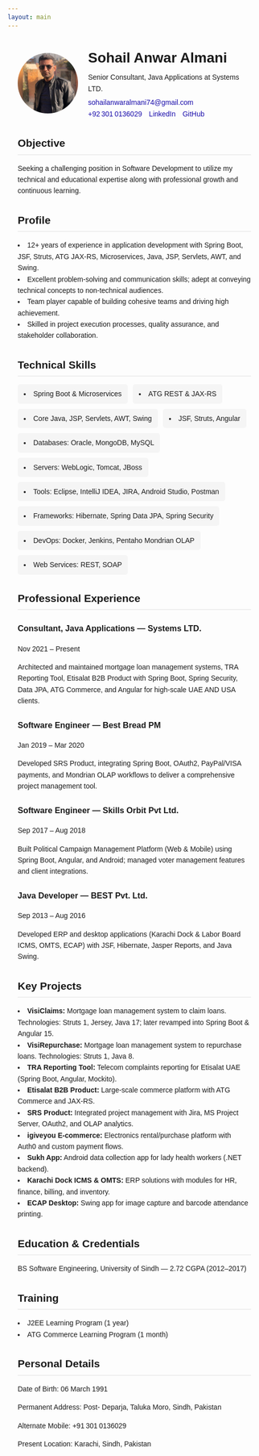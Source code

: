 ```yaml
---
layout: main
---
```


<!-- Author Profile & Resume Template: insert inside <body> -->
<style>
  .pcontainer { max-width: 900px; margin: 0 auto; padding: 20px; font-family: Arial, sans-serif; line-height: 1.6; }
  .profile-header { display: flex; flex-wrap: wrap; align-items: center; gap: 20px; }
  .author-avatar { flex: 0 0 120px; width: 120px; height: 120px; border-radius: 50%; object-fit: cover; }
  .author-info { flex: 1; }
  .author-info h1 { margin: 0; font-size: 2em; }
  .author-info p { margin: 5px 0; }
  .links a { margin-right: 10px; text-decoration: none; color: #1a0dab; }
  .section { margin-top: 30px; }
  .section h2 { border-bottom: 2px solid #eee; padding-bottom: 5px; font-size: 1.5em; margin-bottom: 15px; }
  ul { list-style: disc inside; padding-left: 0; }
  .flex-list { display: flex; flex-wrap: wrap; gap: 10px; }
  .flex-list li { background: #f5f5f5; padding: 8px 12px; border-radius: 5px; }
  article { margin-bottom: 20px; }
  @media (max-width: 600px) {
    .profile-header { flex-direction: column; align-items: flex-start; }
    .author-avatar { width: 100px; height: 100px; }
  }
</style>

<div class="pcontainer">
  <div class="profile-header">
    <img src="assets/img/sohail-anwar.png" alt="Sohail Anwar - Senior Software Engineer" class="author-avatar" />
    <div class="author-info">
      <h1>Sohail Anwar Almani</h1>
      <p>Senior Consultant, Java Applications at Systems LTD.</p>
      <div class="links">
        <a href="mailto:sohailanwaralmani74@gmail.com">sohailanwaralmani74@gmail.com</a>
        <a href="tel:+923010136029">+92 301 0136029</a>
        <a href="https://www.linkedin.com/in/sohail-anwar-a63063162/" target="_blank">LinkedIn</a>
        <a href="https://github.com/sohailanwaralmani74" target="_blank">GitHub</a>
      </div>
    </div>
  </div>

  <div class="section" id="objective">
    <h2>Objective</h2>
    <p>Seeking a challenging position in Software Development to utilize my technical and educational expertise along with professional growth and continuous learning.</p>
  </div>

  <div class="section" id="profile-summary">
    <h2>Profile</h2>
    <ul>
      <li>12+ years of experience in application development with Spring Boot, JSF, Struts, ATG JAX-RS, Microservices, Java, JSP, Servlets, AWT, and Swing.</li>
      <li>Excellent problem-solving and communication skills; adept at conveying technical concepts to non-technical audiences.</li>
      <li>Team player capable of building cohesive teams and driving high achievement.</li>
      <li>Skilled in project execution processes, quality assurance, and stakeholder collaboration.</li>
    </ul>
  </div>

  <div class="section" id="skills">
    <h2>Technical Skills</h2>
    <ul class="flex-list">
      <li>Spring Boot & Microservices</li>
      <li>ATG REST & JAX-RS</li>
      <li>Core Java, JSP, Servlets, AWT, Swing</li>
      <li>JSF, Struts, Angular</li>
      <li>Databases: Oracle, MongoDB, MySQL</li>
      <li>Servers: WebLogic, Tomcat, JBoss</li>
      <li>Tools: Eclipse, IntelliJ IDEA, JIRA, Android Studio, Postman</li>
      <li>Frameworks: Hibernate, Spring Data JPA, Spring Security</li>
      <li>DevOps: Docker, Jenkins, Pentaho Mondrian OLAP</li>
      <li>Web Services: REST, SOAP</li>
    </ul>
  </div>

  <div class="section" id="experience">
    <h2>Professional Experience</h2>
    <article>
      <h3>Consultant, Java Applications — Systems LTD.</h3>
      <time datetime="2021-11">Nov 2021 – Present</time>
      <p>Architected and maintained mortgage loan management systems, TRA Reporting Tool, Etisalat B2B Product with Spring Boot, Spring Security, Data JPA, ATG Commerce, and Angular for high-scale UAE AND USA clients.</p>
    </article>
    <article>
      <h3>Software Engineer — Best Bread PM</h3>
      <time datetime="2019-01">Jan 2019 – Mar 2020</time>
      <p>Developed SRS Product, integrating Spring Boot, OAuth2, PayPal/VISA payments, and Mondrian OLAP workflows to deliver a comprehensive project management tool.</p>
    </article>
    <article>
      <h3>Software Engineer — Skills Orbit Pvt Ltd.</h3>
      <time datetime="2017-09">Sep 2017 – Aug 2018</time>
      <p>Built Political Campaign Management Platform (Web & Mobile) using Spring Boot, Angular, and Android; managed voter management features and client integrations.</p>
    </article>
    <article>
      <h3>Java Developer — BEST Pvt. Ltd.</h3>
      <time datetime="2013-09">Sep 2013 – Aug 2016</time>
      <p>Developed ERP and desktop applications (Karachi Dock & Labor Board ICMS, OMTS, ECAP) with JSF, Hibernate, Jasper Reports, and Java Swing.</p>
    </article>
  </div>

  <div class="section" id="projects">
    <h2>Key Projects</h2>
    <ul>
      <li><strong>VisiClaims:</strong> Mortgage loan management system to claim loans. Technologies: Struts 1, Jersey, Java 17; later revamped into Spring Boot & Angular 15.</li>
      <li><strong>VisiRepurchase:</strong> Mortgage loan management system to repurchase loans. Technologies: Struts 1, Java 8.</li>
      <li><strong>TRA Reporting Tool:</strong> Telecom complaints reporting for Etisalat UAE (Spring Boot, Angular, Mockito).</li>
      <li><strong>Etisalat B2B Product:</strong> Large-scale commerce platform with ATG Commerce and JAX-RS.</li>
      <li><strong>SRS Product:</strong> Integrated project management with Jira, MS Project Server, OAuth2, and OLAP analytics.</li>
      <li><strong>igiveyou E-commerce:</strong> Electronics rental/purchase platform with Auth0 and custom payment flows.</li>
      <li><strong>Sukh App:</strong> Android data collection app for lady health workers (.NET backend).</li>
      <li><strong>Karachi Dock ICMS & OMTS:</strong> ERP solutions with modules for HR, finance, billing, and inventory.</li>
      <li><strong>ECAP Desktop:</strong> Swing app for image capture and barcode attendance printing.</li>
    </ul>
  </div>

  <div class="section" id="education">
    <h2>Education & Credentials</h2>
    <p>BS Software Engineering, University of Sindh — 2.72 CGPA (2012–2017)</p>
  </div>

  <div class="section" id="training">
    <h2>Training</h2>
    <ul>
      <li>J2EE Learning Program (1 year)</li>
      <li>ATG Commerce Learning Program (1 month)</li>
    </ul>
  </div>

  <div class="section" id="personal-details">
    <h2>Personal Details</h2>
    <p>Date of Birth: 06 March 1991</p>
    <p>Permanent Address: Post- Deparja, Taluka Moro, Sindh, Pakistan</p>
    <p>Alternate Mobile: +91 301 0136029</p>
    <p>Present Location: Karachi, Sindh, Pakistan</p>
  </div>

  <!-- JSON-LD Structured Data -->
  <script type="application/ld+json">
  {
    "@context":"https://schema.org",
    "@type":"Resume",
    "name":"Sohail Anwar Almani",
    "url":"https://reptilebirds.com/sohail-anwar",
    "email":"mailto:sohailanwaralmani74@gmail.com",
    "sameAs":[
      "https://www.linkedin.com/in/sohail-anwar-a63063162/",
      "https://github.com/sohailanwaralmani74"
    ],
    "hasOccupation":{
      "@type":"Occupation",
      "name":"Consultant, Java Applications",
      "hiringOrganization":{"@type":"Organization","name":"Systems LTD."}
    },
    "skills":["Spring Boot","Microservices","Java","Angular","Hibernate","ATG","DevOps"],
    "workExperience":[
      {"@type":"WorkExperience","roleName":"Consultant, Java Applications","startDate":"2021-11","endDate":"Present","description":"Architected mortgage loan management systems for Etisalat UAE clients."},
      {"@type":"WorkExperience","roleName":"Software Engineer","startDate":"2019-01","endDate":"2020-03","description":"Developed SRS project management tool with payment and analytics integrations."}
    ],
    "projects":[
      {"@type":"CreativeWork","name":"VisiClaims","description":"Mortgage loan management system to claim loans. Technologies: Struts 1, Jersey, Java 17; later revamped into Spring Boot & Angular 15."},
      {"@type":"CreativeWork","name":"VisiRepurchase","description":"Mortgage loan management system to repurchase loans. Technologies: Struts 1, Java 8."},
      {"@type":"CreativeWork","name":"TRA Reporting Tool","description":"Telecom complaints reporting platform for Etisalat UAE."},
      {"@type":"CreativeWork","name":"SRS Product","description":"Integrated project management application with Jira and OLAP analytics."}
    ],
    "alumniOf":{"@type":"CollegeOrUniversity","name":"University of Sindh"}
  }
  </script>
</div>
